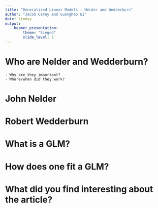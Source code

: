 ```yaml
---
title: "Generalized Linear Models - Nelder and Wedderburn"
author: "Jacob Carey and Guanghao Qi"
date: \today
output: 
    beamer_presentation:
        theme: "Szeged"
        slide_level: 1
---
```


# Who are Nelder and Wedderburn?
    - Why are they important?
    - Where/when did they work?

# John Nelder

# Robert Wedderburn

# What is a GLM?

# How does one fit a GLM?

# What did you find interesting about the article?
